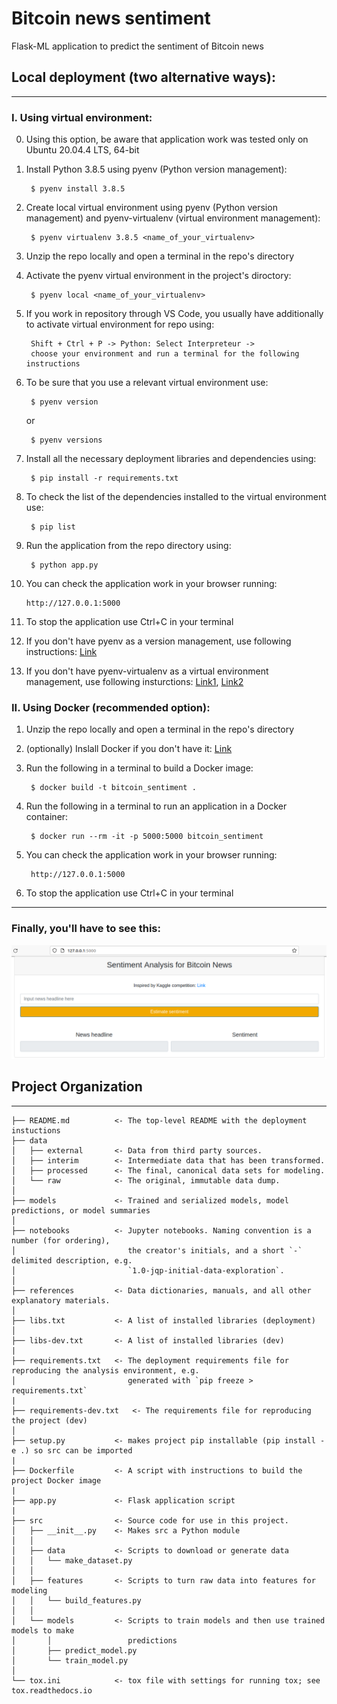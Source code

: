 # Bitcoin news sentiment

Flask-ML application to predict the sentiment of Bitcoin news

## Local deployment (two alternative ways):
------------
### I. Using virtual environment:
0. Using this option, be aware that application work was tested only on
Ubuntu 20.04.4 LTS, 64-bit
1. Install Python 3.8.5 using pyenv (Python version management):

        $ pyenv install 3.8.5
2. Create local virtual environment using pyenv (Python version management) and
pyenv-virtualenv (virtual environment management):

        $ pyenv virtualenv 3.8.5 <name_of_your_virtualenv>
3. Unzip the repo locally and open a terminal in the repo's directory
4. Activate the pyenv virtual environment in the project's diroctory:

        $ pyenv local <name_of_your_virtualenv>
5. If you work in repository through VS Code, you usually have additionally
to activate virtual environment for repo using:

        Shift + Ctrl + P -> Python: Select Interpreteur ->
        choose your environment and run a terminal for the following instructions
6. To be sure that you use a relevant virtual environment use:

        $ pyenv version
    or

        $ pyenv versions
7. Install all the necessary deployment libraries and dependencies using:

        $ pip install -r requirements.txt
8. To check the list of the dependencies installed to the virtual environment use:

        $ pip list
9. Run the application from the repo directory using:

        $ python app.py

10. You can check the application work in your browser running:

        http://127.0.0.1:5000
11. To stop the application use Ctrl+C in your terminal
12. If you don't have pyenv as a version management, use following instructions: [Link](https://realpython.com/intro-to-pyenv/#installing-pyenv)
13. If you don't have pyenv-virtualenv as a virtual environment management, use
following insturctions: [Link1](https://github.com/pyenv/pyenv-virtualenv), [Link2](https://realpython.com/intro-to-pyenv/#virtual-environments-and-pyenv)


### II. Using Docker (recommended option):
1. Unzip the repo locally and open a terminal in the repo's directory
2. (optionally) Inslall Docker if you don't have it: [Link](https://docs.docker.com/engine/install/)
3. Run the following in a terminal to build a Docker image:

        $ docker build -t bitcoin_sentiment .
4. Run the following in a terminal to run an application in a Docker container:

        $ docker run --rm -it -p 5000:5000 bitcoin_sentiment
5. You can check the application work in your browser running:

        http://127.0.0.1:5000
6. To stop the application use Ctrl+C in your terminal
------------

### Finally, you'll have to see this:
![app](app.png)

## Project Organization
------------

    ├── README.md          <- The top-level README with the deployment instuctions
    ├── data
    │   ├── external       <- Data from third party sources.
    │   ├── interim        <- Intermediate data that has been transformed.
    │   ├── processed      <- The final, canonical data sets for modeling.
    │   └── raw            <- The original, immutable data dump.
    │
    ├── models             <- Trained and serialized models, model predictions, or model summaries
    │
    ├── notebooks          <- Jupyter notebooks. Naming convention is a number (for ordering),
    │                         the creator's initials, and a short `-` delimited description, e.g.
    │                         `1.0-jqp-initial-data-exploration`.
    │
    ├── references         <- Data dictionaries, manuals, and all other explanatory materials.
    │
    ├── libs.txt           <- A list of installed libraries (deployment)
    │
    ├── libs-dev.txt       <- A list of installed libraries (dev)
    |
    ├── requirements.txt   <- The deployment requirements file for reproducing the analysis environment, e.g.
    │                         generated with `pip freeze > requirements.txt`
    |
    ├── requirements-dev.txt   <- The requirements file for reproducing the project (dev)
    │
    ├── setup.py           <- makes project pip installable (pip install -e .) so src can be imported
    |
    ├── Dockerfile         <- A script with instructions to build the project Docker image
    |
    ├── app.py             <- Flask application script
    |
    ├── src                <- Source code for use in this project.
    │   ├── __init__.py    <- Makes src a Python module
    │   │
    │   ├── data           <- Scripts to download or generate data
    │   │   └── make_dataset.py
    │   │
    │   ├── features       <- Scripts to turn raw data into features for modeling
    │   │   └── build_features.py
    │   │
    │   └── models         <- Scripts to train models and then use trained models to make
    │       │                 predictions
    │       ├── predict_model.py
    │       └── train_model.py
    │
    └── tox.ini            <- tox file with settings for running tox; see tox.readthedocs.io
